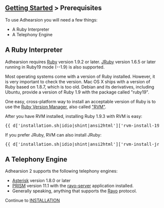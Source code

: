 ## [Getting Started](/docs) > Prerequisites

To use Adhearsion you will need a few things:

* A Ruby Interpreter
* A Telephony Engine

## A Ruby Interpreter
Adhearsion requires [Ruby](http://ruby-lang.org) version 1.9.2 or later. [JRuby](http://jruby.org) version 1.6.5 or later running in Ruby19 mode (--1.9) is also supported.

Most operating systems come with a version of Ruby installed.  However, it is very important to check the version.  Mac OS X ships with a version of Ruby based on 1.8.7, which is too old.  Debian and its derivatives, including Ubuntu, provide a version of Ruby 1.9 with the package called "ruby19".

One easy, cross-platform way to install an acceptable version of Ruby is to use the [Ruby Version Manager](http://rvm.beginrescueend.com), also called ["RVM"](http://rvm.beginrescueend.com).

After you have RVM installed, installing Ruby 1.9.3 with RVM is easy:

<pre class="terminal">
{{ d['installation.sh|idio|shint|ansi2html']['rvm-install-193'] }}
</pre>

If you prefer JRuby, RVM can also install JRuby:

<pre class="terminal">
{{ d['installation.sh|idio|shint|ansi2html']['rvm-install-jruby'] }}
</pre>

## A Telephony Engine
Adhearsion 2 supports the following telephony engines:

* [Asterisk](http://asterisk.org) version 1.8.0 or later
* [PRISM](http://voxeolabs.com/prism/) version 11.1 with the [rayo-server](https://github.com/rayo/rayo-server) application installed.
* Generally speaking, anything that supports the [Rayo](http://rayo.io) protocol.

Continue to [INSTALLATION](/docs/getting-started/installation)
